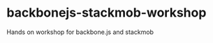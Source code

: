 backbonejs-stackmob-workshop
============================

Hands on workshop for backbone.js and stackmob
